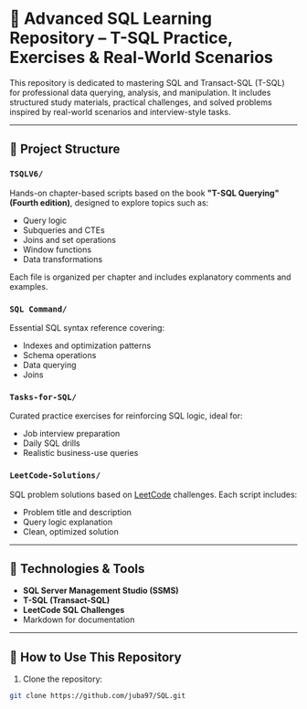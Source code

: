 # 📘 Advanced SQL Learning Repository – T-SQL Practice, Exercises & Real-World Scenarios

This repository is dedicated to mastering SQL and Transact-SQL (T-SQL) for professional data querying, analysis, and manipulation. It includes structured study materials, practical challenges, and solved problems inspired by real-world scenarios and interview-style tasks.

---

## 📂 Project Structure

### `TSQLV6/`
Hands-on chapter-based scripts based on the book **"T-SQL Querying" (Fourth edition)**, designed to explore topics such as:
- Query logic
- Subqueries and CTEs
- Joins and set operations
- Window functions
- Data transformations

Each file is organized per chapter and includes explanatory comments and examples.

### `SQL Command/`
Essential SQL syntax reference covering:
- Indexes and optimization patterns
- Schema operations
- Data querying
- Joins

### `Tasks-for-SQL/`
Curated practice exercises for reinforcing SQL logic, ideal for:
- Job interview preparation
- Daily SQL drills
- Realistic business-use queries

### `LeetCode-Solutions/`
SQL problem solutions based on [LeetCode](https://leetcode.com/problemset/database/) challenges. Each script includes:
- Problem title and description
- Query logic explanation
- Clean, optimized solution

---

## 🧪 Technologies & Tools

- **SQL Server Management Studio (SSMS)**
- **T-SQL (Transact-SQL)**
- **LeetCode SQL Challenges**
- Markdown for documentation

---

## 🚀 How to Use This Repository

1. Clone the repository:
```bash
git clone https://github.com/juba97/SQL.git
